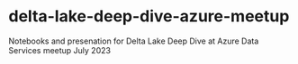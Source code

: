 # delta-lake-deep-dive-azure-meetup
Notebooks and presenation for Delta Lake Deep Dive at Azure Data Services meetup July 2023
